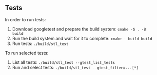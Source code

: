 ## Tests
In order to run tests:
1. Download googletest and prepare the build system: `cmake -S . -B build`
2. Run the build system and wait for it to complete: `cmake --build build`
3. Run tests: `./build/stl_test`

To run selected tests:
1. List all tests: `./build/stl_test --gtest_list_tests`
2. Run and select tests:  `./build/stl_test --gtest_filter=...[*]`
